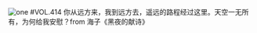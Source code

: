 ![one](http://image.wufazhuce.com/FgzVaSF4Fv-mnmhUa1x0FtA5re0a)
#VOL.414
你从远方来，我到远方去，遥远的路程经过这里。天空一无所有，为何给我安慰？from 海子《黑夜的献诗》